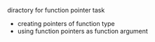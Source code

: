 diractory for function pointer task
- creating pointers of function type
- using function pointers as function argument
